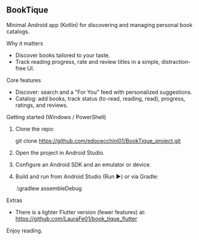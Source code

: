 ## BookTique
Minimal Android app (Kotlin) for discovering and managing personal book catalogs.

Why it matters
- Discover books tailored to your taste.
- Track reading progress, rate and review titles in a simple, distraction-free UI.

Core features
- Discover: search and a "For You" feed with personalized suggestions.
- Catalog: add books, track status (to-read, reading, read), progress, ratings, and reviews.

Getting started (Windows / PowerShell)
1. Clone the repo:

   git clone https://github.com/edocecchini01/BookTique_project.git

2. Open the project in Android Studio.
3. Configure an Android SDK and an emulator or device.
4. Build and run from Android Studio (Run ▶) or via Gradle:

   .\gradlew assembleDebug

Extras
- There is a lighter Flutter version (fewer features) at: https://github.com/LauraFe01/book_tique_flutter

Enjoy reading.
